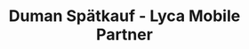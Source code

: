 ---
title: "Duman Spätkauf - Lyca Mobile Partner"
url: /berlin/duman-spaetkauf-lyca-mobile-partner/
shop: Lebensmittel
---